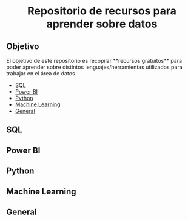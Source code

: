 <h1 align="center"> Repositorio de recursos para aprender sobre datos </h1>

<h2> Objetivo </h2>
El objetivo de este repositorio es recopilar **recursos gratuitos** para poder aprender sobre distintos lenguajes/herramientas utilizados para trabajar en el área de datos

>

* [SQL](#-sql-)
* [Power BI](#-power-bi-)
* [Python](#-python-)
* [Machine Learning](#-machine-learning-)
* [General](#-general-)

<h2> SQL </h2>

<h2> Power BI </h2>

<h2> Python </h2>

<h2> Machine Learning </h2>

<h2> General </h2>
